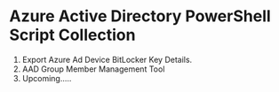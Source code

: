# Azure Active Directory PowerShell Script Collection #
1. Export Azure Ad Device BitLocker Key Details.
2. AAD Group Member Management Tool
3. Upcoming.....

